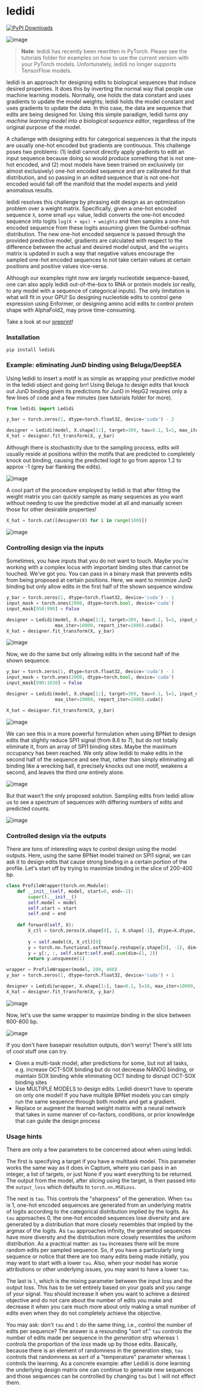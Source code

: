 # ledidi

[![PyPI Downloads](https://static.pepy.tech/badge/ledidi)](https://pepy.tech/projects/ledidi)

![image](https://github.com/user-attachments/assets/41ffe180-8171-4f28-a88e-41cc1c79985a)

> **Note**:
> ledidi has recently been rewritten in PyTorch. Please see the tutorials folder for examples on how to use the current version with your PyTorch models. Unfortunately, ledidi no longer supports TensorFlow models. 

ledidi is an approach for designing edits to biological sequences that induce desired properties. It does this by inverting the normal way that people use machine learning models. Normally, one holds the data constant and uses gradients to update the model weights; ledidi holds the model constant and uses gradients to update the *data*. In this case, the data are sequence that edits are being designed for. Using this simple paradigm, ledidi *turns any machine learning model into a biological sequence editor*, regardless of the original purpose of the model. 

A challenge with designing edits for categorical sequences is that the inputs are usually one-hot encoded but gradients are continuous. This challenge poses two problems: (1) ledidi cannot directly apply gradients to edit an input sequence because doing so would produce something that is not one-hot encoded, and (2) most models have been trained on exclusively (or almost exclusively) one-hot encoded sequence and are calibrated for that distribution, and so passing in an edited sequence that is not one-hot encoded would fall off the manifold that the model expects and yield anomalous results.

ledidi resolves this challenge by phrasing edit design as an optimization problem over a weight matrix. Specifically, given a one-hot encoded sequence `X`, some small `eps` value, ledidi converts the one-hot encoded sequence into logits `log(X + eps) + weights` and then samples a one-hot encoded sequence from these logits assuming given the Gumbel-softmax distribution. The new one-hot encoded sequence is passed through the provided predictive model, gradients are calculated with respect to the difference between the actual and desired model output, and the `weights` matrix is updated in such a way that negative values encourage the sampled one-hot encoded sequences to not take certain values at certain positions and positive values vice-versa.

Although our examples right now are largely nucleotide sequence-based, one can also apply ledidi out-of-the-box to RNA or protein models (or really, to any model with a sequence of categorical inputs). The only limitation is what will fit in your GPU! So designing nucleotide edits to control gene expression using Enformer, or designing amino acid edits to control protein shape with AlphaFold2, may prove time-consuming.

Take a look at our [preprint](https://www.biorxiv.org/content/10.1101/2020.05.21.109686v1)!

### Installation
`pip install ledidi`

### Example: eliminating JunD binding using Beluga/DeepSEA

Using ledidi to insert a motif is as simple as wrapping your predictive model in the ledidi object and going brr! Using Beluga to design edits that knock out JunD binding given its predictions for JunD in HepG2 requires only a few lines of code and a few minutes (see tutorials folder for more).

```python
from ledidi import Ledidi

y_bar = torch.zeros(1, dtype=torch.float32, device='cuda') - 2

designer = Ledidi(model, X.shape[1:], target=309, tau=0.1, l=1, max_iter=20000, report_iter=1000).cuda()
X_hat = designer.fit_transform(X, y_bar)
```

Although there is stochasticity due to the sampling process, edits will usually reside at positions within the motifs that are predicted to completely knock out binding, causing the predicted logit to go from approx 1.2 to approx -1 (grey bar flanking the edits). 

![image](https://github.com/jmschrei/ledidi/assets/3916816/a81d814f-eea7-4738-b139-9a98744a736d)

A cool part of the procedure employed by ledidi is that after fitting the weight matrix you can quickly sample as many sequences as you want without needing to use the predictive model at all and manually screen those for other desirable properties!

```python
X_hat = torch.cat([designer(X) for i in range(100)])
```

![image](https://github.com/jmschrei/ledidi/assets/3916816/edb46b73-7db9-41d6-8f81-2d8179b7e255)

### Controlling design via the inputs

Sometimes, you have inputs that you do not want to touch. Maybe you're working with a complex locus with important binding sites that cannot be touched. We've got you. You can pass in a binary mask that prevents edits from being proposed at certain positions. Here, we want to minimize JunD binding but only allow edits in the first half of the shown sequence window. 

```python
y_bar = torch.zeros(1, dtype=torch.float32, device='cuda') - 1
input_mask = torch.ones(2000, dtype=torch.bool, device='cuda')
input_mask[950:990] = False

designer = Ledidi(model, X.shape[1:], target=309, tau=0.1, l=1, input_mask=input_mask,
                  max_iter=10000, report_iter=1000).cuda()
X_hat = designer.fit_transform(X, y_bar)
```

![image](https://github.com/jmschrei/ledidi/assets/3916816/6d8c2a16-7f07-4a08-80ae-8c3d9ec4cb52)

Now, we do the same but only allowing edits in the second half of the shown sequence.

```python
y_bar = torch.zeros(1, dtype=torch.float32, device='cuda') - 1
input_mask = torch.ones(2000, dtype=torch.bool, device='cuda')
input_mask[990:1030] = False

designer = Ledidi(model, X.shape[1:], target=309, tau=0.1, l=1, input_mask=input_mask,
                  max_iter=10000, report_iter=1000).cuda()

X_hat = designer.fit_transform(X, y_bar)
```

![image](https://github.com/jmschrei/ledidi/assets/3916816/0e455622-ac34-4b7e-b195-1aa2fd8215e7)

We can see this in a more powerful formulation when using BPNet to design edits that slightly reduce SPI1 signal (from 8.6 to 7), but do not totally eliminate it, from an array of SPI1 binding sites. Maybe the maximum occupancy has been reached. We only allow ledidi to make edits in the second half of the sequence and see that, rather than simply eliminating all binding like a wrecking ball, it precisely knocks out one motif, weakens a second, and leaves the third one entirely alone. 

![image](https://github.com/jmschrei/ledidi/assets/3916816/71bd9ced-8515-4dcc-9352-491604a5b6ff)

But that wasn't the only proposed solution. Sampling edits from ledidi allow us to see a spectrum of sequences with differing numbers of edits and predicted counts.

![image](https://github.com/jmschrei/ledidi/assets/3916816/45c4cab5-eb41-4341-ab50-6c433f85516c)

### Controlled design via the outputs

There are tons of interesting ways to control design using the model outputs. Here, using the same BPNet model trained on SPI1 signal, we can ask it to design edits that cause strong binding in a certain portion of the profile. Let's start off by trying to maximize binding in the slice of 200-400 bp.

```python
class ProfileWrapper(torch.nn.Module):
    def __init__(self, model, start=0, end=-1):
        super().__init__()
        self.model = model
        self.start = start
        self.end = end
    
    def forward(self, X):
        X_ctl = torch.zeros(X.shape[0], 2, X.shape[-1], dtype=X.dtype, device=X.device)
        
        y = self.model(X, X_ctl)[0]
        y = torch.nn.functional.softmax(y.reshape(y.shape[0], -1), dim=-1).reshape(*y.shape)
        y = y[:, :, self.start:self.end].sum(dim=(1, 2))
        return y.unsqueeze(1)

wrapper = ProfileWrapper(model, 200, 400)
y_bar = torch.zeros(1, dtype=torch.float32, device='cuda') + 1

designer = Ledidi(wrapper, X.shape[1:], tau=0.1, l=10, max_iter=10000, report_iter=1000).cuda()
X_hat = designer.fit_transform(X, y_bar)
```

![image](https://github.com/jmschrei/ledidi/assets/3916816/cdf1bc0c-9307-44ae-9fc9-c492a9bc66e2)

Now, let's use the same wrapper to maximize binding in the slice between 600-800 bp.

![image](https://github.com/jmschrei/ledidi/assets/3916816/f2afc4bd-beca-48fa-8d54-96a8bc22ce7b)

If you don't have basepair resolution outputs, don't worry! There's still lots of cool stuff one can try.

- Given a multi-task model, alter predictions for some, but not all tasks, e.g. increase OCT-SOX binding but do not decrease NANOG binding, or maintain SOX binding while eliminating OCT binding to disrupt OCT-SOX binding sites
- Use MULTIPLE MODELS to design edits. Ledidi doesn't have to operate on only one model! If you have multiple BPNet models you can simply run the same sequence through both models and get a gradient.
- Replace or augment the learned weight matrix with a neural network that takes in some manner of co-factors, conditions, or prior knowledge that can guide the design process

### Usage hints

There are only a few parameters to be concerned about when using ledidi.

The first is specifying a target if you have a multitask model. This parameter works the same way as it does in Captum, where you can pass in an integer, a list of targets, or just None if you want everything to be returned. The output from the model, after slicing using the target, is then passed into the `output_loss` which defaults to `torch.nn.MSELoss`. 

The next is `tau`. This controls the "sharpness" of the generation. When `tau` is 1, one-hot encoded sequences are generated from an underlying matrix of logits according to the categorical distribution implied by the logits. As `tau` approaches 0, the one-hot encoded sequences lose diversity and are generated by a distribution that more closely resembles that implied by the argmax of the logits. As `tau` approaches infinity, the generated sequences have more diversity and the distribution more closely resembles the uniform distribution. As a practical matter: as `tau` increases there will be more random edits per sampled sequence. So, if you have a particularly long sequence or notice that there are too many edits being made initially, you may want to start with a lower `tau`. Also, when your model has worse attributions or other underlying issues, you may want to have a lower `tau`.

The last is `l`, which is the mixing parameter between the input loss and the output loss. This has to be set entirely based on your goals and you range of your signal. You should increase it when you want to achieve a desired objective and do not care about the number of edits you make and decrease it when you care much more about only making a small number of edits even when they do not completely achieve the objective.

You may ask: don't `tau` and `l` do the same thing, i.e., control the number of edits per sequence? The answer is a resounding "sort of." `tau` controls the number of edits made per sequence in the <i>generation</i> strp whereas `l` controls the proportion of the <i>loss</i> made up by those edits. Basically, because there is an element of randomness in the generation step, `tau` controls that randomness as sort of a "temperature" parameter whereas `l` controls the learning. As a concrete example: after Ledidi is done learning the underlying design matrix one can continue to generate new sequences and those sequences can be controlled by changing `tau` but `l` will not effect them.
